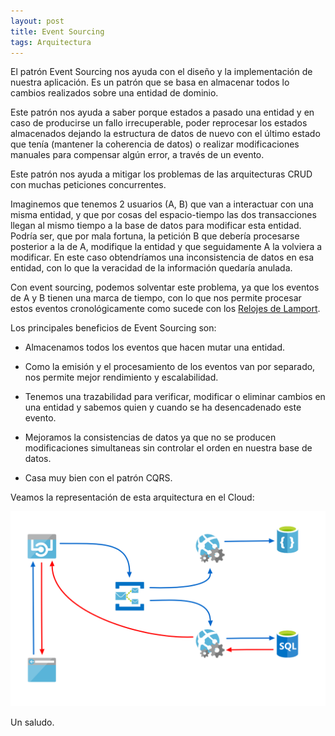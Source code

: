 ```yaml
---
layout: post
title: Event Sourcing
tags: Arquitectura
---
```


El patrón Event Sourcing nos ayuda con el diseño y la implementación de nuestra aplicación. Es un patrón que se basa en almacenar todos lo cambios realizados sobre una entidad de dominio.

Este patrón nos ayuda a saber porque estados a pasado una entidad y en caso de producirse un fallo irrecuperable, poder reprocesar los estados almacenados dejando la estructura de datos de nuevo con el último estado que tenía (mantener la coherencia de datos) o realizar modificaciones manuales para compensar algún error, a través de un evento.

Este patrón nos ayuda a mitigar los problemas de las arquitecturas CRUD con muchas peticiones concurrentes.

Imaginemos que tenemos 2 usuarios (A, B) que van a interactuar con una misma entidad, y que por cosas del espacio-tiempo las dos transacciones llegan al mismo tiempo a la base de datos para modificar esta entidad. Podría ser, que por mala fortuna, la petición B que debería procesarse posterior a la de A, modifique la entidad y que seguidamente A la volviera a modificar. En este caso obtendríamos una inconsistencia de datos en esa entidad, con lo que la veracidad de la información quedaría anulada.

Con event sourcing, podemos solventar este problema, ya que los eventos de A y B tienen una marca de tiempo, con lo que nos permite procesar estos eventos cronológicamente como sucede con los [Relojes de Lamport](https://es.wikipedia.org/wiki/Tiempos_lógicos_de_Lamport "Relojes de Lamport").

Los principales beneficios de Event Sourcing son:

- Almacenamos todos los eventos que hacen mutar una entidad.

- Como la emisión y el procesamiento de los eventos van por separado, nos permite mejor rendimiento y escalabilidad.

- Tenemos una trazabilidad para verificar, modificar o eliminar cambios en una entidad y sabemos quien y cuando se ha desencadenado este evento.

- Mejoramos la consistencias de datos ya que no se producen modificaciones simultaneas sin controlar el orden en nuestra base de datos.

- Casa muy bien con el patrón CQRS.

Veamos la representación de esta arquitectura en el Cloud:

![Event Sourcing](/img/cloudpatterns/eventsourcing.png "Event Sourcing")

Un saludo.
